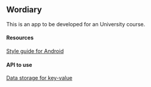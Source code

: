 ## Wordiary

This is an app to be developed for an University course.

#### Resources

[Style guide for Android](http://source.android.com/source/code-style.html)

#### API to use

[Data storage for key-value](http://developer.android.com/guide/topics/data/data-storage.html#pref)